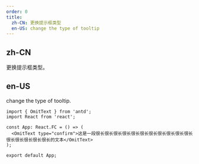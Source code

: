 ```yaml
---
order: 0
title:
  zh-CN: 更换提示框类型
  en-US: change the type of tooltip
---
```


## zh-CN

更换提示框类型。

## en-US

change the type of tooltip.

```tsx
import { OmitText } from 'antd';
import React from 'react';

const App: React.FC = () => (
  <OmitText type="confirm">这是一段很长很长很长很长很长很长很长很长很长很长很长很长很长很长很长很长的文本</OmitText>
);

export default App;
```
